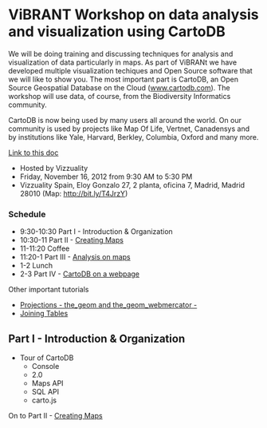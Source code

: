 ViBRANT Workshop on data analysis and visualization using CartoDB
== 

We will be doing training and discussing techniques for analysis and visualization of data particularly in maps. As part of ViBRANt we have developed multiple visualization techiques and Open Source software that we will like to show you. The most important part is CartoDB, an Open Source Geospatial Database on the Cloud (www.cartodb.com). The workshop will use data, of course, from the Biodiversity Informatics community.

CartoDB is now being used by many users all around the world. On our community is used by projects like Map Of Life, Vertnet, Canadensys and by institutions like Yale, Harvard, Berkley, Columbia, Oxford and many more.

[Link to this doc](http://bit.ly/S2jQpH)

 * Hosted by Vizzuality
 * Friday, November 16, 2012 from 9:30 AM to 5:30 PM
 * Vizzuality Spain, Eloy Gonzalo 27, 2 planta, oficina 7, Madrid, Madrid 28010 (Map: http://bit.ly/T4JrzY)

### Schedule

 * 9:30-10:30 Part I - Introduction & Organization
 * 10:30-11 Part II - [Creating Maps](/Vizzuality/CartoDB-Tutorials/tree/master/vibrant/Part_II_Creating_Maps.md)
 * 11-11:20 Coffee
 * 11:20-1 Part III - [Analysis on maps](/Vizzuality/CartoDB-Tutorials/tree/master/vibrant/Part_III_Analysis_on_maps.md)
 * 1-2 Lunch
 * 2-3 Part IV - [CartoDB on a webpage](/Vizzuality/CartoDB-Tutorials/tree/master/vibrant/Part_IV_CartoDB_on_a_webpage.md)

Other important tutorials

 * [Projections - the_geom and the_geom_webmercator -](/Vizzuality/CartoDB-Tutorials/blob/master/drafts/projections.md)
 * [Joining Tables](/Vizzuality/CartoDB-Tutorials/blob/master/joining-data/README.md)

## Part I - Introduction & Organization

 * Tour of CartoDB
   * Console
   * 2.0
   * Maps API
   * SQL API
   * carto.js

On to Part II - [Creating Maps](/Vizzuality/CartoDB-Tutorials/tree/master/vibrant/Part_II_Creating_Maps.md)













